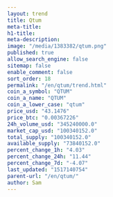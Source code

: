 ```yaml
---
layout: trend
title: Qtum
meta-title: 
h1-title: 
meta-description: 
image: "/media/1383382/qtum.png"
published: true
allow_search_engine: false
sitemap: false
enable_comment: false
sort_order: 18
permalink: "/en/qtum/trend.html"
coin_a_symbol: "QTUM"
coin_a_name: "QTUM"
coin_a_lower_case: "qtum"
price_usd: "43.1476"
price_btc: "0.00367226"
24h_volume_usd: "345240000.0"
market_cap_usd: "100340152.0"
total_supply: "100340152.0"
available_supply: "73840152.0"
percent_change_1h: "4.03"
percent_change_24h: "11.44"
percent_change_7d: "-4.07"
last_updated: "1517140754"
parent-url: "/en/qtum/"
author: Sam
---
```


